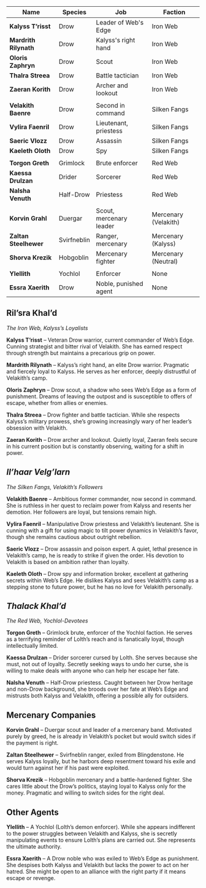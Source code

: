 
| Name                  | Species     | Job                     | Faction              |
| --------------------- | ----------- | ----------------------- | -------------------- |
| **Kalyss T’risst**    | Drow        | Leader of Web's Edge    | Iron Web             |
| **Mardrith Rilynath** | Drow        | Kalyss's right hand     | Iron Web             |
| **Oloris Zaphryn**    | Drow        | Scout                   | Iron Web             |
| **Thalra Streea**     | Drow        | Battle tactician        | Iron Web             |
| **Zaeran Korith**     | Drow        | Archer and lookout      | Iron Web             |
|                       |             |                         |                      |
| **Velakith Baenre**   | Drow        | Second in command       | Silken Fangs         |
| **Vylira Faenril**    | Drow        | Lieutenant, priestess   | Silken Fangs         |
| **Saeric Vlozz**      | Drow        | Assassin                | Silken Fangs         |
| **Kaeleth Oloth**     | Drow        | Spy                     | Silken Fangs         |
|                       |             |                         |                      |
| **Torgon Greth**      | Grimlock    | Brute enforcer          | Red Web              |
| **Kaessa Drulzan**    | Drider      | Sorcerer                | Red Web              |
| **Nalsha Venuth**     | Half-Drow   | Priestess               | Red Web              |
|                       |             |                         |                      |
| **Korvin Grahl**      | Duergar     | Scout, mercenary leader | Mercenary (Velakith) |
| **Zaltan Steelhewer** | Svirfneblin | Ranger, mercenary       | Mercenary (Kalyss)   |
| **Shorva Krezik**     | Hobgoblin   | Mercenary fighter       | Mercenary (Neutral)  |
|                       |             |                         |                      |
| **Ylellith**          | Yochlol     | Enforcer                | None                 |
| **Essra Xaerith**     | Drow        | Noble, punished agent   | None                 |
## Ril’sra Khal’d
*The Iron Web, Kalyss’s Loyalists*

**Kalyss T’risst** – Veteran Drow warrior, current commander of Web’s Edge. Cunning strategist and bitter rival of Velakith. She has earned respect through strength but maintains a precarious grip on power.

**Mardrith Rilynath** – Kalyss’s right hand, an elite Drow warrior. Pragmatic and fiercely loyal to Kalyss. He serves as her enforcer, deeply distrustful of Velakith’s camp.

**Oloris Zaphryn** – Drow scout, a shadow who sees Web’s Edge as a form of punishment. Dreams of leaving the outpost and is susceptible to offers of escape, whether from allies or enemies.

**Thalra Streea** – Drow fighter and battle tactician. While she respects Kalyss’s military prowess, she’s growing increasingly wary of her leader’s obsession with Velakith.

**Zaeran Korith** – Drow archer and lookout. Quietly loyal, Zaeran feels secure in his current position but is constantly observing, waiting for a shift in power.  

## _Il’haar Velg’larn_ 
*The Silken Fangs, Velakith’s Followers*

**Velakith Baenre** – Ambitious former commander, now second in command. She is ruthless in her quest to reclaim power from Kalyss and resents her demotion. Her followers are loyal, but tensions remain high.

**Vylira Faenril** – Manipulative Drow priestess and Velakith’s lieutenant. She is cunning with a gift for using magic to tilt power dynamics in Velakith’s favor, though she remains cautious about outright rebellion.

**Saeric Vlozz** – Drow assassin and poison expert. A quiet, lethal presence in Velakith’s camp, he is ready to strike if given the order. His devotion to Velakith is based on ambition rather than loyalty.

**Kaeleth Oloth** – Drow spy and information broker, excellent at gathering secrets within Web’s Edge. He dislikes Kalyss and sees Velakith’s camp as a stepping stone to future power, but he has no love for Velakith personally.    

## _Thalack Khal’d_
*The Red Web, Yochlol-Devotees*

**Torgon Greth** – Grimlock brute, enforcer of the Yochlol faction. He serves as a terrifying reminder of Lolth’s reach and is fanatically loyal, though intellectually limited.

**Kaessa Drulzan** – Drider sorcerer cursed by Lolth. She serves because she must, not out of loyalty. Secretly seeking ways to undo her curse, she is willing to make deals with anyone who can help her escape her fate.

**Nalsha Venuth** – Half-Drow priestess. Caught between her Drow heritage and non-Drow background, she broods over her fate at Web’s Edge and mistrusts both Kalyss and Velakith, offering a possible ally for outsiders.  

## Mercenary Companies

**Korvin Grahl** – Duergar scout and leader of a mercenary band. Motivated purely by greed, he is already in Velakith’s pocket but would switch sides if the payment is right.

**Zaltan Steelhewer** – Svirfneblin ranger, exiled from Blingdenstone. He serves Kalyss loyally, but he harbors deep resentment toward his exile and would turn against her if his past were exploited.

**Shorva Krezik** – Hobgoblin mercenary and a battle-hardened fighter. She cares little about the Drow’s politics, staying loyal to Kalyss only for the money. Pragmatic and willing to switch sides for the right deal.  

## Other Agents

**Ylellith** – A Yochlol (Lolth’s demon enforcer). While she appears indifferent to the power struggles between Velakith and Kalyss, she is secretly manipulating events to ensure Lolth’s plans are carried out. She represents the ultimate authority.

**Essra Xaerith** – A Drow noble who was exiled to Web’s Edge as punishment. She despises both Kalyss and Velakith but lacks the power to act on her hatred. She might be open to an alliance with the right party if it means escape or revenge.
